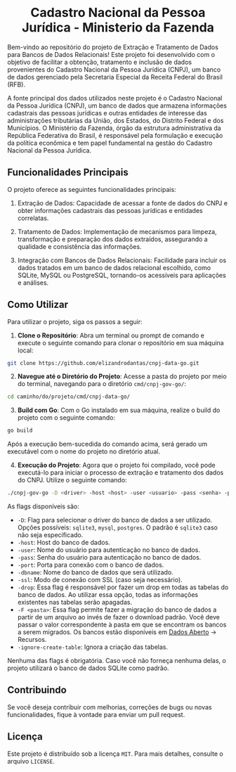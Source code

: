 <br/>

<h1 align="center">
    Cadastro Nacional da Pessoa Jurídica - Ministerio da Fazenda
</h1>

Bem-vindo ao repositório do projeto de Extração e Tratamento de Dados para Bancos de Dados Relacionais! Este projeto foi desenvolvido com o objetivo de facilitar a obtenção, tratamento e inclusão de dados provenientes do Cadastro Nacional da Pessoa Jurídica (CNPJ), um banco de dados gerenciado pela Secretaria Especial da Receita Federal do Brasil (RFB).

A fonte principal dos dados utilizados neste projeto é o Cadastro Nacional da Pessoa Jurídica (CNPJ), um banco de dados que armazena informações cadastrais das pessoas jurídicas e outras entidades de interesse das administrações tributárias da União, dos Estados, do Distrito Federal e dos Municípios. O Ministério da Fazenda, órgão da estrutura administrativa da República Federativa do Brasil, é responsável pela formulação e execução da política econômica e tem papel fundamental na gestão do Cadastro Nacional da Pessoa Jurídica.

## Funcionalidades Principais
O projeto oferece as seguintes funcionalidades principais:

1. Extração de Dados: Capacidade de acessar a fonte de dados do CNPJ e obter informações cadastrais das pessoas jurídicas e entidades correlatas.

2. Tratamento de Dados: Implementação de mecanismos para limpeza, transformação e preparação dos dados extraídos, assegurando a qualidade e consistência das informações.

3. Integração com Bancos de Dados Relacionais: Facilidade para incluir os dados tratados em um banco de dados relacional escolhido, como SQLite, MySQL ou PostgreSQL, tornando-os acessíveis para aplicações e análises.

## Como Utilizar

Para utilizar o projeto, siga os passos a seguir:

1. **Clone o Repositório**: Abra um terminal ou prompt de comando e execute o seguinte comando para clonar o repositório em sua máquina local:

```bash
git clone https://github.com/elizandrodantas/cnpj-data-go.git
```

2. **Navegue até o Diretório do Projeto**: Acesse a pasta do projeto por meio do terminal, navegando para o diretório `cmd/cnpj-gov-go/`:

```bash
cd caminho/do/projeto/cmd/cnpj-data-go/
```

3. **Build com Go**: Com o Go instalado em sua máquina, realize o build do projeto com o seguinte comando:

```bash
go build
```

Após a execução bem-sucedida do comando acima, será gerado um executável com o nome do projeto no diretório atual.

4. **Execução do Projeto**: Agora que o projeto foi compilado, você pode executá-lo para iniciar o processo de extração e tratamento dos dados do CNPJ. Utilize o seguinte comando:

```bash
./cnpj-gov-go -D <driver> -host <host> -user <usuario> -pass <senha> -port <porta> -dbname <nome_do_banco> -ssl <modo_ssl> -F <pasta>
```

As flags disponíveis são:

- `-D`: Flag para selecionar o driver do banco de dados a ser utilizado. Opções possíveis: `sqlite3`, `mysql`, `postgres`. O padrão é `sqlite3` caso não seja especificado.
- `-host`: Host do banco de dados.
- `-user`: Nome do usuário para autenticação no banco de dados.
- `-pass`: Senha do usuário para autenticação no banco de dados.
- `-port`: Porta para conexão com o banco de dados.
- `-dbname`: Nome do banco de dados que será utilizado.
- `-ssl`: Modo de conexão com SSL (caso seja necessário).
- `-drop`: Essa flag é responsável por fazer um drop em todas as tabelas do banco de dados. Ao utilizar essa opção, todas as informações existentes nas tabelas serão apagadas.
- `-F <pasta>`: Essa flag permite fazer a migração do banco de dados a partir de um arquivo ao invés de fazer o download padrão. Você deve passar o valor correspondente à pasta em que se encontram os bancos a serem migrados. Os bancos estão disponíveis em [Dados Aberto](https://dados.gov.br/dados/conjuntos-dados/cadastro-nacional-da-pessoa-juridica---cnpj) -> Recursos.
- `-ignore-create-table`: Ignora a criação das tabelas.

Nenhuma das flags é obrigatória. Caso você não forneça nenhuma delas, o projeto utilizará o banco de dados SQLite como padrão.

## Contribuindo

Se você deseja contribuir com melhorias, correções de bugs ou novas funcionalidades, fique à vontade para enviar um pull request.

## Licença

Este projeto é distribuído sob a licença `MIT`. Para mais detalhes, consulte o arquivo `LICENSE`.